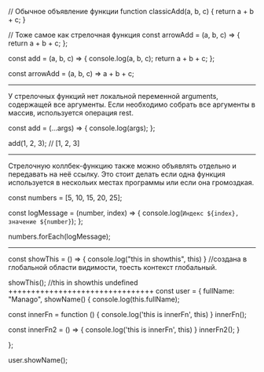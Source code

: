  <!-- Arrow function -->
 // Обычное объявление функции
function classicAdd(a, b, c) {
  return a + b + c;
}

// Тоже самое как стрелочная функция
const arrowAdd = (a, b, c) => {
  return a + b + c;
};

<!-- explicit return -->
const add = (a, b, c) => {
  console.log(a, b, c);
  return a + b + c;
};

<!-- implicit return -->
const arrowAdd = (a, b, c) => a + b + c;

___________________________
<!-- Псевдомассив arguments -->

У стрелочных функций нет локальной переменной arguments, содержащей все аргументы. Если необходимо собрать все аргументы в массив, используется операция rest.

const add = (...args) => {
  console.log(args);
};

add(1, 2, 3); // [1, 2, 3]

_____________________________
<!-- Стрелочные функции как коллбеки -->

Стрелочную коллбек-функцию также можно объявлять отдельно и передавать на неё ссылку. Это стоит делать если одна функция используется в нескольих местах программы или если она громоздкая.

const numbers = [5, 10, 15, 20, 25];

const logMessage = (number, index) => {
  console.log(`Индекс ${index}, значение ${number}`);
};

numbers.forEach(logMessage);


__________________________________________________
<!-- Стрелочная функция запоминает контекст в месте своего обьявления, а не в месте вызова. Обычная функция берет контекст в месте вызова  -->

const showThis = () => {
    console.log("this in showthis", this)
}
//cоздана в глобальной области видимости, тоесть контекст глобальный.

showThis(); //this in showthis undefined
++++++++++++++++++++++++++++++++
const user = {
  fullName: "Manago",
  showName() {
        console.log(this.fullName);
        <!-- Создали функцию в обьекте (метод)-->

  const innerFn = function () {
           console.log('this is innerFn', this)
            <!-- обычная функция берет контекст с места вызова -->
} 
        innerFn();
        <!-- вызвана без контекста поэтому  this is innerFn undefined-->

        
  const innerFn2 = () => {
           console.log('this is innerFn', this)
              <!-- стрелочная функция берет контекст с места создания, контекст идет из  user.showName();-->
} 
innerFn2();
    }

 
};

user.showName();
<!-- Вызвали с контекстом user - для всех this будет использован контекст user, для всех стрелочных функций в обьекте user -->

**<!-- !!! Стрелки не могут быть методами обьекта. -->**
